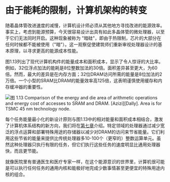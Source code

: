 # 由于能耗的限制，计算机架构的转变

随着晶体管改进速度的减慢，计算机设计师必须从其他地方寻找改进的能源效率。事实上，考虑到能源预算，今天很容易设计出具有如此多晶体管的微处理器，以至于它们无法同时开启。这种现象被称为 "暗硅"，即由于热限制，芯片的大部分在任何时候都不能被使用（"暗"）。这一观察促使建筑师们重新审视处理器设计的基本原理，以寻求更高的能源成本性能。

图1.13列出了现代计算机构件的能量成本和面积成本，显示了令人惊讶的大比率。例如，32位浮点加法的能耗是8位整数加法的30倍。面积差异甚至更大，为60倍。然而，最大的差异是在内存方面；32位DRAM访问所需的能量是8位加法的2万倍。一个小型的SRAM比DRAM的能量效率高125倍，这表明谨慎使用缓存和内存缓冲器的重要性。

![图 1.13 Comparison of the energy and die area of arithmetic operations and energy cost of accesses to SRAM and DRAM.
\[Azizi\]\[Dally\]. Area is for TSMC 45 nm technology node.](../../.gitbook/assets/NeatReader-1656054748201.png)

每个任务能量最小化的新设计原则与图1.13中的相对能量和面积成本相结合，激发了计算机体系结构的新方向，我们将在[第七章](../../di-qi-zhang-ling-yu-te-ding-jia-gou-dsa.md)介绍。特定领域的处理器通过减少宽泛的浮点运算和部署特殊用途的存储器以减少对DRAM的访问来节省能量。它们利用这些节省的能量来提供比传统处理器多10-100个（更窄的）整数运算单元。虽然这种处理器只执行有限的任务，但它们执行这些任务的速度明显比通用处理器快，而且更节能。

就像医院里有普通医生和医疗专家一样，在这个能源意识的世界里，计算机很可能是可以执行任何任务的通用内核和能极好地完成少数事情甚至更便宜的特殊用途内核的组合。
